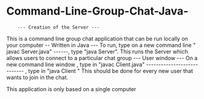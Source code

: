 # Command-Line-Group-Chat-Java-
        --- Creation of the Server ---
This is a command line group chat application that can be run locally on your computer
-- Written in Java ---
To run, type on a new command line " javac Server.java"
------, type "java Server".
This runs the Server which allows users to connect to a particular chat group
      --- User window ---
On a new command line window , type in "javac Client.java"
---------------------------- , type in "java Client "
This should be done for every new user that wants to join in the chat.

This application is only based on a single computer
